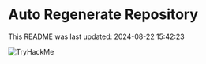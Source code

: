 # Auto Regenerate Repository

This README was last updated: 2024-08-22 15:42:23

 ![TryHackMe](https://tryhackme.com/badge/533634)